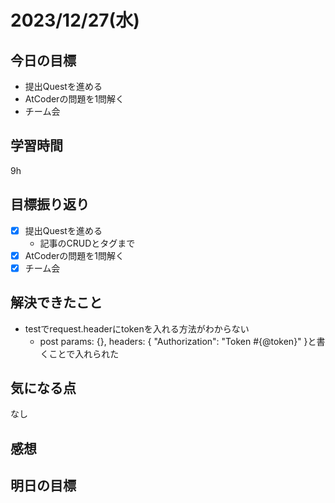# 2023/12/27(水)

## 今日の目標
* 提出Questを進める
* AtCoderの問題を1問解く
* チーム会

## 学習時間
9h

## 目標振り返り
* [x] 提出Questを進める
  * 記事のCRUDとタグまで
* [x] AtCoderの問題を1問解く
* [x] チーム会

## 解決できたこと
- testでrequest.headerにtokenを入れる方法がわからない
  - post params: {}, headers: { "Authorization": "Token #{@token}" }と書くことで入れられた

## 気になる点
なし

## 感想

## 明日の目標
